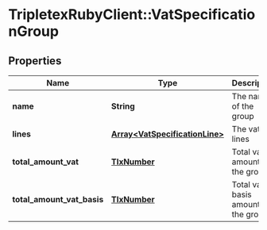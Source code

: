 # TripletexRubyClient::VatSpecificationGroup

## Properties
Name | Type | Description | Notes
------------ | ------------- | ------------- | -------------
**name** | **String** | The name of the group | [optional] 
**lines** | [**Array&lt;VatSpecificationLine&gt;**](VatSpecificationLine.md) | The vat lines | [optional] 
**total_amount_vat** | [**TlxNumber**](TlxNumber.md) | Total vat amount on the group | [optional] 
**total_amount_vat_basis** | [**TlxNumber**](TlxNumber.md) | Total vat basis amount on the group | [optional] 


